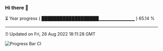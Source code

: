 ### Hi there 👋

⏳ Year progress { ███████████████████▁▁▁▁▁▁▁▁▁▁▁ } 65.14 %

---

⏰ Updated on Fri, 26 Aug 2022 18:11:28 GMT

![Progress Bar CI](https://github.com/Shyam-Makwana/GitHub-Actions-Demo/workflows/Progress%20Bar%20CI/badge.svg)
